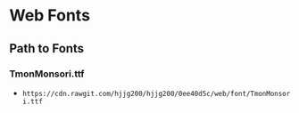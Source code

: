 # Web Fonts

## Path to Fonts

### TmonMonsori.ttf
- `https://cdn.rawgit.com/hjjg200/hjjg200/0ee40d5c/web/font/TmonMonsori.ttf`
